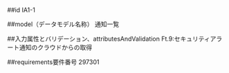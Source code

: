##id
IA1-1

##model（データモデル名称）
通知一覧

##入力属性とバリデーション、attributesAndValidation
Ft.9:セキュリティアラート通知のクラウドからの取得

##requirements要件番号
297301

